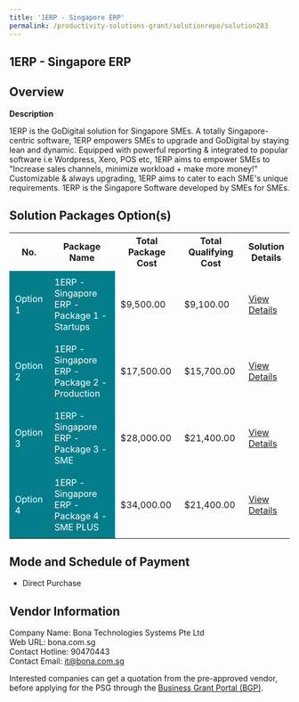```yaml
---
title: '1ERP - Singapore ERP'
permalink: /productivity-solutions-grant/solutionrepo/solution283
---
```


## 1ERP - Singapore ERP

## Overview

**Description**

1ERP is the GoDigital solution for Singapore SMEs.
A totally Singapore-centric software, 1ERP empowers SMEs to upgrade and GoDigital by staying lean and dynamic.
Equipped with powerful reporting & integrated to popular software i.e Wordpress, Xero, POS etc, 1ERP aims to empower SMEs to "Increase sales channels, minimize workload + make more money!"
Customizable & always upgrading, 1ERP aims to cater to each SME's unique requirements.
1ERP is the Singapore Software developed by SMEs for SMEs.

## Solution Packages Option(s)

<table>
<tr>
<th><b>No.</b></th>
<th><b>Package Name</b></th>
<th><b>Total Package Cost</b></th>
<th><b>Total Qualifying Cost</b></th>
<th><b>Solution Details</b></th>
</tr>
<tr>
<td style='padding: 10px; background-color: #037E8A; color: #FFFFFF;'>Option 1</td>
<td style='padding: 10px; background-color: #037E8A; color: #FFFFFF;'>1ERP - Singapore ERP - Package 1 - Startups</td>
<td style='padding: 10px;'>$9,500.00</td>
<td style='padding: 10px;'>$9,100.00</td>
<td style='padding: 10px;'><a href='/images/psg/Desensitised_BONA_Annex_3_CR_wef_29_Sept_2022_Part_1.pdf' target='_blank'>View Details</a></td>
</tr>
<tr>
<td style='padding: 10px; background-color: #037E8A; color: #FFFFFF;'>Option 2</td>
<td style='padding: 10px; background-color: #037E8A; color: #FFFFFF;'>1ERP - Singapore ERP - Package 2 - Production</td>
<td style='padding: 10px;'>$17,500.00</td>
<td style='padding: 10px;'>$15,700.00</td>
<td style='padding: 10px;'><a href='/images/psg/Desensitised_BONA_Annex_3_CR_wef_29_Sept_2022_Part_2.pdf' target='_blank'>View Details</a></td>
</tr>
<tr>
<td style='padding: 10px; background-color: #037E8A; color: #FFFFFF;'>Option 3</td>
<td style='padding: 10px; background-color: #037E8A; color: #FFFFFF;'>1ERP - Singapore ERP - Package 3 - SME</td>
<td style='padding: 10px;'>$28,000.00</td>
<td style='padding: 10px;'>$21,400.00</td>
<td style='padding: 10px;'><a href='/images/psg/Desensitised_BONA_Annex_3_CR_wef_29_Sept_2022_Part_3.pdf' target='_blank'>View Details</a></td>
</tr>
<tr>
<td style='padding: 10px; background-color: #037E8A; color: #FFFFFF;'>Option 4</td>
<td style='padding: 10px; background-color: #037E8A; color: #FFFFFF;'>1ERP - Singapore ERP - Package 4 - SME PLUS</td>
<td style='padding: 10px;'>$34,000.00</td>
<td style='padding: 10px;'>$21,400.00</td>
<td style='padding: 10px;'><a href='/images/psg/Desensitised_BONA_Annex_3_CR_wef_29_Sept_2022_Part_4.pdf' target='_blank'>View Details</a></td>
</tr>
</table>

## Mode and Schedule of Payment

 - Direct Purchase

## Vendor Information

 Company Name: Bona Technologies Systems Pte Ltd<br>Web URL: bona.com.sg <br>Contact Hotline: 90470443 <br>Contact Email: it@bona.com.sg <br>

Interested companies can get a quotation from the pre-approved vendor, before applying for the PSG through the <a href='https://www.businessgrants.gov.sg/' target='_blank' rel='noopener'>Business Grant Portal (BGP)</a>.

<script src="/jquery/resize-tables.js"></script>
